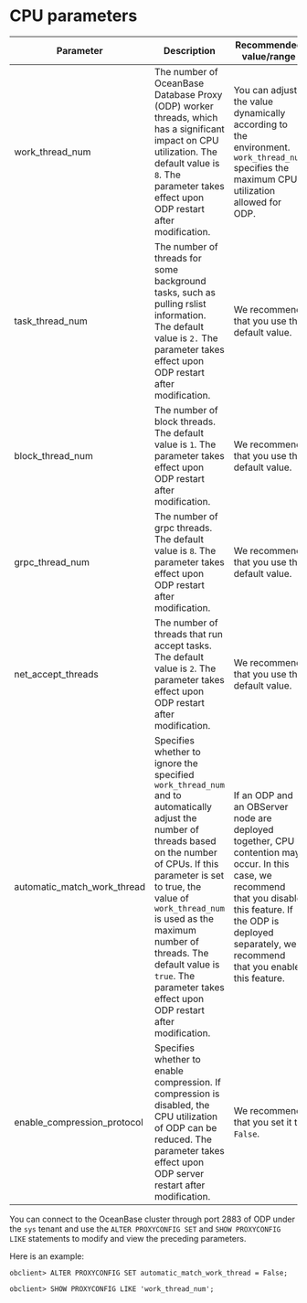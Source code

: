 # CPU parameters

| Parameter | Description | Recommended value/range |
|-----------------------------|--------------------------------------------------------------------------------------------------------|-------------------------------------------------------------|
| work_thread_num | The number of OceanBase Database Proxy (ODP) worker threads, which has a significant impact on CPU utilization. The default value is `8`. The parameter takes effect upon ODP restart after modification. | You can adjust the value dynamically according to the environment. `work_thread_num` specifies the maximum CPU utilization allowed for ODP. |
| task_thread_num | The number of threads for some background tasks, such as pulling rslist information. The default value is `2.` The parameter takes effect upon ODP restart after modification. | We recommend that you use the default value. |
| block_thread_num | The number of block threads. The default value is `1`. The parameter takes effect upon ODP restart after modification. | We recommend that you use the default value. |
| grpc_thread_num | The number of grpc threads. The default value is `8`. The parameter takes effect upon ODP restart after modification. | We recommend that you use the default value. |
| net_accept_threads | The number of threads that run accept tasks. The default value is `2`. The parameter takes effect upon ODP restart after modification. | We recommend that you use the default value. |
| automatic_match_work_thread | Specifies whether to ignore the specified `work_thread_num` and to automatically adjust the number of threads based on the number of CPUs. If this parameter is set to true, the value of `work_thread_num` is used as the maximum number of threads. The default value is `true`. The parameter takes effect upon ODP restart after modification. | If an ODP and an OBServer node are deployed together, CPU contention may occur. In this case, we recommend that you disable this feature. If the ODP is deployed separately, we recommend that you enable this feature. |
| enable_compression_protocol | Specifies whether to enable compression. If compression is disabled, the CPU utilization of ODP can be reduced. The parameter takes effect upon ODP server restart after modification. | We recommend that you set it to `False`. |

You can connect to the OceanBase cluster through port 2883 of ODP under the `sys` tenant and use the `ALTER PROXYCONFIG SET` and `SHOW PROXYCONFIG LIKE` statements to modify and view the preceding parameters.

Here is an example:

```unknow
obclient> ALTER PROXYCONFIG SET automatic_match_work_thread = False;
```

```unknow
obclient> SHOW PROXYCONFIG LIKE 'work_thread_num';
```
